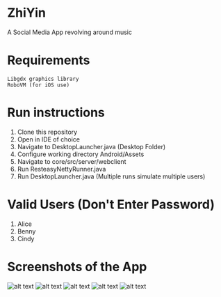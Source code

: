 # ZhiYin

A Social Media App revolving around music

# Requirements

```
Libgdx graphics library
RoboVM (for iOS use)
```

# Run instructions


1. Clone this repository
2. Open in IDE of choice
3. Navigate to DesktopLauncher.java (Desktop Folder)
4. Configure working directory Android/Assets
5. Navigate to core/src/server/webclient
6. Run ResteasyNettyRunner.java
7. Run DesktopLauncher.java (Multiple runs simulate multiple users)


# Valid Users (Don't Enter Password)

1. Alice
2. Benny
3. Cindy

# Screenshots of the App
![alt text](https://github.com/darknal43/ZhiYin/blob/master/android/assets/Unused%20Assets/Unused%20Art/Artboards/LoginPage.png)
![alt text](https://github.com/darknal43/ZhiYin/blob/master/android/assets/Unused%20Assets/Unused%20Art/Artboards/Diary%20-%201.png)
![alt text](https://github.com/darknal43/ZhiYin/blob/master/android/assets/Unused%20Assets/Unused%20Art/Artboards/Diary%20-%202%20Copy.png)
![alt text](https://github.com/darknal43/ZhiYin/blob/master/android/assets/Unused%20Assets/Unused%20Art/Artboards/Friends%20-%203.png)
![alt text](https://github.com/darknal43/ZhiYin/blob/master/android/assets/Unused%20Assets/Unused%20Art/Artboards/Profile.png)




